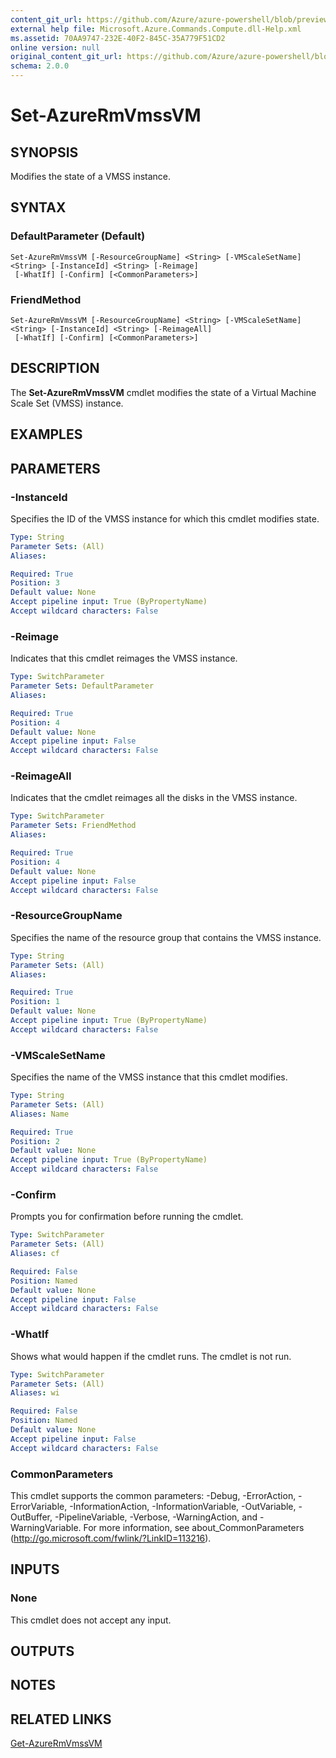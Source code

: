 ```yaml
---
content_git_url: https://github.com/Azure/azure-powershell/blob/preview/src/ResourceManager/Compute/Stack/Commands.Compute/help/Set-AzureRmVmssVM.md
external help file: Microsoft.Azure.Commands.Compute.dll-Help.xml
ms.assetid: 70AA9747-232E-40F2-845C-35A779F51CD2
online version: null
original_content_git_url: https://github.com/Azure/azure-powershell/blob/preview/src/ResourceManager/Compute/Stack/Commands.Compute/help/Set-AzureRmVmssVM.md
schema: 2.0.0
---
```


# Set-AzureRmVmssVM

## SYNOPSIS
Modifies the state of a VMSS instance.

## SYNTAX

### DefaultParameter (Default)
```
Set-AzureRmVmssVM [-ResourceGroupName] <String> [-VMScaleSetName] <String> [-InstanceId] <String> [-Reimage]
 [-WhatIf] [-Confirm] [<CommonParameters>]
```

### FriendMethod
```
Set-AzureRmVmssVM [-ResourceGroupName] <String> [-VMScaleSetName] <String> [-InstanceId] <String> [-ReimageAll]
 [-WhatIf] [-Confirm] [<CommonParameters>]
```

## DESCRIPTION
The **Set-AzureRmVmssVM** cmdlet modifies the state of a Virtual Machine Scale Set (VMSS) instance.

## EXAMPLES

## PARAMETERS

### -InstanceId
Specifies the ID of the VMSS instance for which this cmdlet modifies state.

```yaml
Type: String
Parameter Sets: (All)
Aliases: 

Required: True
Position: 3
Default value: None
Accept pipeline input: True (ByPropertyName)
Accept wildcard characters: False
```

### -Reimage
Indicates that this cmdlet reimages the VMSS instance.

```yaml
Type: SwitchParameter
Parameter Sets: DefaultParameter
Aliases: 

Required: True
Position: 4
Default value: None
Accept pipeline input: False
Accept wildcard characters: False
```

### -ReimageAll
Indicates that the cmdlet reimages all the disks in the VMSS instance.

```yaml
Type: SwitchParameter
Parameter Sets: FriendMethod
Aliases: 

Required: True
Position: 4
Default value: None
Accept pipeline input: False
Accept wildcard characters: False
```

### -ResourceGroupName
Specifies the name of the resource group that contains the VMSS instance.

```yaml
Type: String
Parameter Sets: (All)
Aliases: 

Required: True
Position: 1
Default value: None
Accept pipeline input: True (ByPropertyName)
Accept wildcard characters: False
```

### -VMScaleSetName
Specifies the name of the VMSS instance that this cmdlet modifies.

```yaml
Type: String
Parameter Sets: (All)
Aliases: Name

Required: True
Position: 2
Default value: None
Accept pipeline input: True (ByPropertyName)
Accept wildcard characters: False
```

### -Confirm
Prompts you for confirmation before running the cmdlet.

```yaml
Type: SwitchParameter
Parameter Sets: (All)
Aliases: cf

Required: False
Position: Named
Default value: None
Accept pipeline input: False
Accept wildcard characters: False
```

### -WhatIf
Shows what would happen if the cmdlet runs. The cmdlet is not run.

```yaml
Type: SwitchParameter
Parameter Sets: (All)
Aliases: wi

Required: False
Position: Named
Default value: None
Accept pipeline input: False
Accept wildcard characters: False
```

### CommonParameters
This cmdlet supports the common parameters: -Debug, -ErrorAction, -ErrorVariable, -InformationAction, -InformationVariable, -OutVariable, -OutBuffer, -PipelineVariable, -Verbose, -WarningAction, and -WarningVariable. For more information, see about_CommonParameters (http://go.microsoft.com/fwlink/?LinkID=113216).

## INPUTS

### None
This cmdlet does not accept any input.

## OUTPUTS

## NOTES

## RELATED LINKS

[Get-AzureRmVmssVM](./Get-AzureRmVmssVM.md)